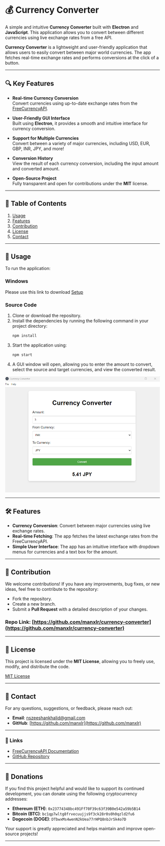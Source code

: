 # 💰 Currency Converter

A simple and intuitive **Currency Converter** built with **Electron** and **JavaScript**. This application allows you to convert between different currencies using live exchange rates from a free API.

**Currency Converter** is a lightweight and user-friendly application that allows users to easily convert between major world currencies. The app fetches real-time exchange rates and performs conversions at the click of a button.

---

## 🔍 Key Features

- **Real-time Currency Conversion**  
  Convert currencies using up-to-date exchange rates from the [FreeCurrencyAPI](https://freecurrencyapi.com).

- **User-Friendly GUI Interface**  
  Built using **Electron**, it provides a smooth and intuitive interface for currency conversion.

- **Support for Multiple Currencies**  
  Convert between a variety of major currencies, including USD, EUR, GBP, INR, JPY, and more!

- **Conversion History**  
  View the result of each currency conversion, including the input amount and converted amount.

- **Open-Source Project**  
  Fully transparent and open for contributions under the **MIT** license.

---

## 📝 Table of Contents

1. [Usage](#-usage)  
2. [Features](#-features)  
3. [Contribution](#-contribution)  
4. [License](#-license)  
5. [Contact](#-contact)  

---

## 🚀 **Usage**

To run the application:
### Windows 
Please use this link to download [Setup](https://github.com/manxlr/currency-converter/releases/download/v1.0.0/Currency.Converter.Setup.1.0.0.exe)
### Source Code
1. Clone or download the repository.
2. Install the dependencies by running the following command in your project directory:
   ```bash
   npm install
   ```
3. Start the application using:
   ```bash
   npm start
   ```
4. A GUI window will open, allowing you to enter the amount to convert, select the source and target currencies, and view the converted result.

![Currency Converter GUI](assets/Main_GUI.png)

---

## 🛠️ **Features**

- **Currency Conversion**: Convert between major currencies using live exchange rates.
- **Real-time Fetching**: The app fetches the latest exchange rates from the FreeCurrencyAPI.
- **Simple User Interface**: The app has an intuitive interface with dropdown menus for currencies and a text box for the amount.

---

## 🤝 **Contribution**

We welcome contributions! If you have any improvements, bug fixes, or new ideas, feel free to contribute to the repository:

- Fork the repository.
- Create a new branch.
- Submit a **Pull Request** with a detailed description of your changes.

### Repo Link: [https://github.com/manxlr/currency-converter](https://github.com/manxlr/currency-converter)

---

## 📜 **License**

This project is licensed under the **MIT License**, allowing you to freely use, modify, and distribute the code.

[MIT License](https://opensource.org/licenses/MIT)

---

## 📧 **Contact**

For any questions, suggestions, or feedback, please reach out:

- **Email**: [nszeeshankhalid@gmail.com](mailto:nszeeshankhalid@gmail.com)
- **GitHub**: [https://github.com/manxlr](https://github.com/manxlr)

---

### 🔗 **Links**

- [FreeCurrencyAPI Documentation](https://freecurrencyapi.com)
- [GitHub Repository](https://github.com/manxlr/currency-converter)

---

## 💖 **Donations**

If you find this project helpful and would like to support its continued development, you can donate using the following cryptocurrency addresses:

- **Ethereum (ETH)**: `0x23774348bc491Ff70F39c63f39B0e542a59b5B14`  
- **Bitcoin (BTC)**: `bc1qp7wltg8frvecuujjs9f3ck28r0s0h0qzld2fu6`  
- **Dogecoin (DOGE)**: `DTbwxMs4wenN2kUea77rHPQ8nbJrSk4o7D`  

Your support is greatly appreciated and helps maintain and improve open-source projects!

---
